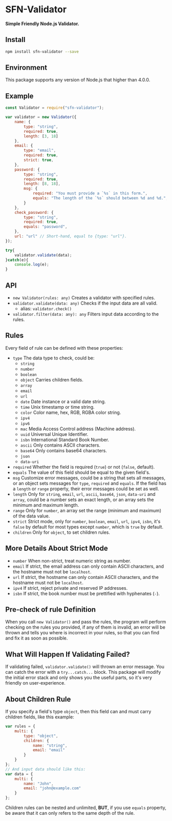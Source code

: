 # SFN-Validator

**Simple Friendly Node.js Validator.**

## Install

```sh
npm install sfn-validator --save
```

## Environment

This package supports any version of Node.js that higher than 4.0.0.

## Example

```javascript
const Validator = require("sfn-validator");

var validator = new Validator({
    name: {
        type: "string",
        required: true,
        length: [3, 18]
    },
    email: {
        type: "email",
        required: true,
        strict: true,
    },
    password: {
        type: "string",
        required: true,
        length: [8, 18],
        msg: {
            required: "You must provide a `%s` in this form.",
            equals: "The length of the `%s` should between %d and %d.",
        }
    },
    check_password: {
        type: "string",
        required: true,
        equals: "password",
    },
    url: "url" // Short-hand, equal to {type: "url"}.
});

try{
    validator.validate(data);
}catch(e){
    console.log(e);
}
```

## API

- `new Validator(rules: any)` Creates a validator with specified rules.
- `validator.validate(data: any)` Checks if the input data are all 
    valid.
    - alias: `validator.check()`
- `validator.filter(data: any): any` Filters input data according to 
    the rules.

## Rules

Every field of rule can be defined with these properties:

- `type` The data type to check, could be:
    - `string`
    - `number`
    - `boolean`
    - `object` Carries children fields.
    - `array`
    - `email`
    - `url`
    - `date` Date instance or a valid date string.
    - `time` Unix timestamp or time string.
    - `color` Color name, hex, RGB, RGBA color string.
    - `ipv4`
    - `ipv6`
    - `mac` Media Access Control address (Machine address).
    - `uuid` Universal Unique Identifier. 
    - `isbn` International Standard Book Number.
    - `ascii` Only contains ASCII characters.
    - `base64` Only contains base64 characters.
    - `json`
    - `data-uri`
- `required` Whether the field is required (`true`) or not (`false`, default).
- `equals` The value of this field should be equal to the given field's.
- `msg` Customize error messages, could be a string that sets all messages,
    or an object sets messages for `type`, `required` and `equals`. If the 
    field has a `length` or `range` property, their error messages could be 
    set as well.
- `length` Only for `string`, `email`, `url`, `ascii`, `base64`, `json`, 
    `data-uri` and `array`, could be a number sets an exact length, or an 
    array sets the minimum and maximum length.
- `range` Only for `number`, an array set the range (minimum and maximum) of 
    the data value.
- `strict` Strict mode, only for `number`, `boolean`, `email`, `url`, `ipv4`, 
    `isbn`, it's `false` by default for most types except `number`, which is 
    `true` by default.
- `children` Only for `object`, to set children rules.

## More Details About Strict Mode

- `number` When non-strict, treat numeric string as number.
- `email` If strict, the email address can only contain ASCII characters, and 
    the hostname must not be `localhost`.
- `url` If strict, the hostname can only contain ASCII characters, and the 
    hostname must not be `localhost`.
- `ipv4` If strict, reject private and reserved IP addresses.
- `isbn` If strict, the book number must be prettified with hyphenates (`-`).

## Pre-check of rule Definition

When you call `new Validator()` and pass the rules, the program will perform 
checking on the rules you provided, if any of them is invalid, an error will 
be thrown and tells you where is incorrect in your rules, so that you can find 
and fix it as soon as possible.

## What Will Happen If Validating Failed?

If validating failed, `validator.validate()` will thrown an error message.
You can catch the error with a `try...catch...` block. This package will 
modify the initial error stack and only shows you the useful parts, so it's 
very friendly on user-experience.

## About Children Rule

If you specify a field's type `object`, then this field can and must carry 
children fields, like this example:

```javascript
var rules = {
    multi: {
        type: "object",
        children: {
            name: "string",
            email: "email"
        }
    }
};
// And input data should like this:
var data = {
    multi: {
        name: "John",
        email: "john@example.com"
    }
};
```

Children rules can be nested and unlimited, **BUT**, if you use `equals` 
property, be aware that it can only refers to the same depth of the rule.